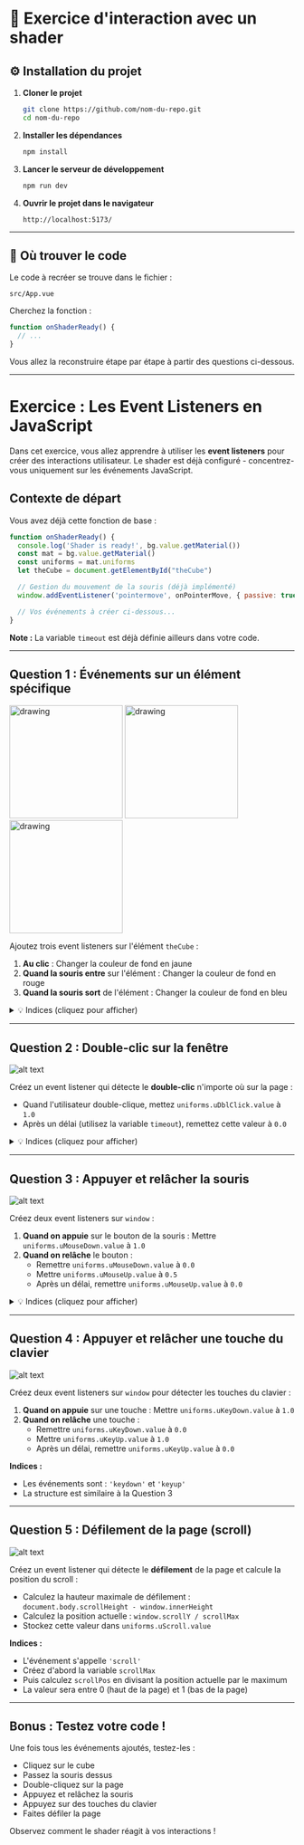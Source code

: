 # 🧩 Exercice d'interaction avec un shader

## ⚙️ Installation du projet

1. **Cloner le projet**
   ```bash
   git clone https://github.com/nom-du-repo.git
   cd nom-du-repo
   ```

2. **Installer les dépendances**
   ```bash
   npm install
   ```

3. **Lancer le serveur de développement**
   ```bash
   npm run dev
   ```

4. **Ouvrir le projet dans le navigateur**
   ```
   http://localhost:5173/
   ```

---

## 📁 Où trouver le code

Le code à recréer se trouve dans le fichier :

```
src/App.vue
```

Cherchez la fonction :

```js
function onShaderReady() {
  // ...
}
```

Vous allez la reconstruire étape par étape à partir des questions ci-dessous.

---

# Exercice : Les Event Listeners en JavaScript

Dans cet exercice, vous allez apprendre à utiliser les **event listeners** pour créer des interactions utilisateur. Le shader est déjà configuré - concentrez-vous uniquement sur les événements JavaScript.

## Contexte de départ

Vous avez déjà cette fonction de base :

```javascript
function onShaderReady() {
  console.log('Shader is ready!', bg.value.getMaterial())
  const mat = bg.value.getMaterial()
  const uniforms = mat.uniforms
  let theCube = document.getElementById("theCube")

  // Gestion du mouvement de la souris (déjà implémenté)
  window.addEventListener('pointermove', onPointerMove, { passive: true })

  // Vos événements à créer ci-dessous...
}
```

**Note :** La variable `timeout` est déjà définie ailleurs dans votre code.

---

## Question 1 : Événements sur un élément spécifique
<img src="screens/Libre.png" alt="drawing" width="200" height="200" style="display: inline"/>
<img src="screens/Click.png" alt="drawing" width="200" height="200" style="display: inline"/>
<img src="screens/Survol.png" alt="drawing" width="200" height="200" style="display: inline"/>


Ajoutez trois event listeners sur l'élément `theCube` :

1. **Au clic** : Changer la couleur de fond en jaune
2. **Quand la souris entre** sur l'élément : Changer la couleur de fond en rouge
3. **Quand la souris sort** de l'élément : Changer la couleur de fond en bleu

<details>
<summary>💡 Indices (cliquez pour afficher)</summary>

- Utilisez `addEventListener()` sur `theCube`
- Les événements sont : `'click'`, `'pointerenter'`, `'pointerleave'`
- Modifiez `theCube.style.backgroundColor`

</details>

---

## Question 2 : Double-clic sur la fenêtre

![alt text](screens/DoubleClick.png)

Créez un event listener qui détecte le **double-clic** n'importe où sur la page :

- Quand l'utilisateur double-clique, mettez `uniforms.uDblClick.value` à `1.0`
- Après un délai (utilisez la variable `timeout`), remettez cette valeur à `0.0`

<details>
<summary>💡 Indices (cliquez pour afficher)</summary>

- L'événement s'appelle `'dblclick'`
- Utilisez `setTimeout()` pour le délai
- Utilisez une fonction fléchée pour réinitialiser la valeur

</details>

---

## Question 3 : Appuyer et relâcher la souris

![alt text](screens/Press.png)

Créez deux event listeners sur `window` :

1. **Quand on appuie** sur le bouton de la souris : Mettre `uniforms.uMouseDown.value` à `1.0`
2. **Quand on relâche** le bouton :
    - Remettre `uniforms.uMouseDown.value` à `0.0`
    - Mettre `uniforms.uMouseUp.value` à `0.5`
    - Après un délai, remettre `uniforms.uMouseUp.value` à `0.0`

<details>
<summary>💡 Indices (cliquez pour afficher)</summary>

- Les événements sont : `'pointerdown'` et `'pointerup'`
- Pour `'pointerup'`, vous avez plusieurs actions à faire dans la même fonction

</details>

---

## Question 4 : Appuyer et relâcher une touche du clavier

![alt text](screens/ReleaseButton.png)

Créez deux event listeners sur `window` pour détecter les touches du clavier :

1. **Quand on appuie** sur une touche : Mettre `uniforms.uKeyDown.value` à `1.0`
2. **Quand on relâche** une touche :
    - Remettre `uniforms.uKeyDown.value` à `0.0`
    - Mettre `uniforms.uKeyUp.value` à `1.0`
    - Après un délai, remettre `uniforms.uKeyUp.value` à `0.0`

**Indices :**
- Les événements sont : `'keydown'` et `'keyup'`
- La structure est similaire à la Question 3

---

## Question 5 : Défilement de la page (scroll)

![alt text](screens/ScrollDown.png)

Créez un event listener qui détecte le **défilement** de la page et calcule la position du scroll :

- Calculez la hauteur maximale de défilement : `document.body.scrollHeight - window.innerHeight`
- Calculez la position actuelle : `window.scrollY / scrollMax`
- Stockez cette valeur dans `uniforms.uScroll.value`

**Indices :**
- L'événement s'appelle `'scroll'`
- Créez d'abord la variable `scrollMax`
- Puis calculez `scrollPos` en divisant la position actuelle par le maximum
- La valeur sera entre 0 (haut de la page) et 1 (bas de la page)

---

## Bonus : Testez votre code !

Une fois tous les événements ajoutés, testez-les :
- Cliquez sur le cube
- Passez la souris dessus
- Double-cliquez sur la page
- Appuyez et relâchez la souris
- Appuyez sur des touches du clavier
- Faites défiler la page

Observez comment le shader réagit à vos interactions !